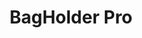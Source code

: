 ---
title: "BagHolder Pro"
description: "Trading dashboard with live candlesticks and order book updates."
stack: 
    - "React"
    - "WebSocket"
    - "Apex Charts"
    - "Tailwind CSS"
github: "https://github.com/izzydoesit/bagholderpro"
live: "https://bagholder.pro"
image: ../../images/bagholderpro.jpeg
---